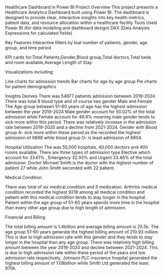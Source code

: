 Healthcare Dashboard in Power BI
 Project Overview
This project presents a Healthcare Analytics Dashboard built using Power BI. The dashboard is designed to provide clear, interactive insights into key health metrics, patient data, and resource allocation within a healthcare facility
Tools Used
Power BI (for data modeling and dashboard design)
DAX (Data Analysis Expressions for calculated fields)

Key Features
Interactive filters by toal number of patients, gender, age group, and time period

KPI cards for:Total Patients,Gender,Blood group,Total doctors,Total beds and room available,Average Length of Stay

Visualizations including:

Line charts for admission trends
Bar charts for age by age group
Pie charts for patient demographics

Insights Derives
There was 54977 patients admission between 2019-2024
There was total 8 blood type and of course two gender Male and Female
The Age group between 51-60 years of age has the highest admission between the year 2019-2024
Male gender account for 50.02% of the total admission while Female account for 49.9% meaning male gender tends to sick more within this period.
There was relatively increase in the admission rate between 2019-2020 and a decline from 2021-2024.
 Gender with Blood group A- sick more within these period as the recorded the highest admission of 6898 while blood group O- is least admission of 6804.

Hospital Utilization
The was 55,000 hospitals, 40,000 doctors and 400 rooms available.
There are three types of admission type Elective which account for 33.61% , Emergency 32.93% and Urgent 33.46% of the total admission.
Doctor Michael Smith is the doctor with the highest number of patient 27 while John Smith seconded with 22 patient.

Medical Condition

There was total of six medical condition and 5 medication.
Arthritis medical condition recorded the highest 9218  among all medical condition and patient with this medical condition tends to stay longer in the hospital.
Patient within the age group of 51-60 years spends more time in the hospital than every other age group due to high length of admission.

Financial and Billing

The total billing amount is 1.4billion and average billing amount is 25.5k.
The age group 51-60 years generate the highest billing amount of 210.93 million. This is due to high admission rate with this gender and they tends to stay longer in the hospital than any age group.
There was relatively high billing amount between the year 2019-2020 and decline between 2021-2024. This is due to high admission rate within these period of the years and low admission rate respectively.
Johnson PLC insurance hospital generated the highest billing amount of 1.08billion while Smith Ltd generated the least 970k.
